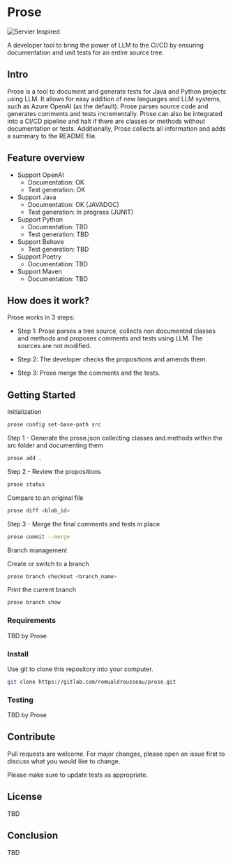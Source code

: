# Prose

![Servier Inspired](https://raw.githubusercontent.com/servierhub/servierhub-charter/main/badges/build.svg)

A developer tool to bring the power of LLM to the CI/CD by ensuring documentation and unit tests for an entire source
tree.

## Intro

Prose is a tool to document and generate tests for Java and Python projects using LLM. It allows for easy addition of
new languages and LLM systems, such as Azure OpenAI (as the default). Prose parses source code and generates comments
and tests incrementally. Prose can also be integrated into a CI/CD pipeline and halt if there are classes or methods
without documentation or tests. Additionally, Prose collects all information and adds a summary to the README file.

## Feature overview

-   Support OpenAI
    -   Documentation: OK
    -   Test generation: OK
-   Support Java
    -   Documentation: OK (JAVADOC)
    -   Test generation: In progress (JUNIT)
-   Support Python
    -   Documentation: TBD
    -   Test generation: TBD
-   Support Behave
    -   Test generation: TBD
-   Support Poetry
    -   Documentation: TBD
-   Support Maven
    -   Documentation: TBD

## How does it work?

Prose works in 3 steps:

-   Step 1: Prose parses a tree source, collects non documented classes and methods and proposes comments and tests using
    LLM. The sources are not modified.

-   Step 2: The developer checks the propositions and amends them.

-   Step 3: Prose merge the comments and the tests.

## Getting Started

Initialization

```bash
prose config set-base-path src
```

Step 1 - Generate the prose.json collecting classes and methods within the src folder and documenting them

```bash
prose add .
```

Step 2 - Review the propositions

```bash
prose status
```

Compare to an original file

```bash
prose diff <blob_id>
```

Step 3 - Merge the final comments and tests in place

```bash
prose commit --merge
```

Branch management

Create or switch to a branch

```bash
prose branch checkout <branch_name>
```

Print the current branch

```bash
prose branch show
```

### Requirements

TBD by Prose

### Install

Use git to clone this repository into your computer.

```bash
git clone https://gitlab.com/romualdrousseau/prose.git
```

### Testing

TBD by Prose

## Contribute

Pull requests are welcome. For major changes, please open an issue first to discuss what you would like to change.

Please make sure to update tests as appropriate.

## License

TBD

## Conclusion

TBD
